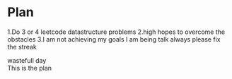 ﻿# Plan
 1.Do 3 or 4 leetcode datastructure problems 
 2.high hopes to overcome the obstacles
 3.I am not achieving my goals 
 I am being talk always
 please fix the streak 
 
wastefull day  
This is the plan 






